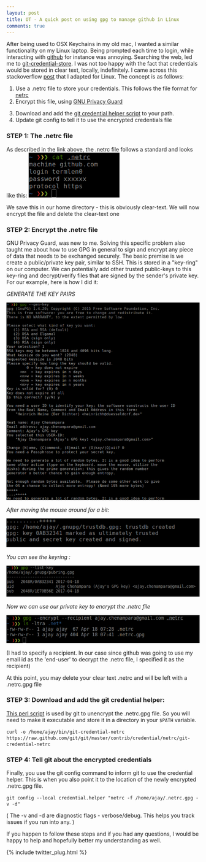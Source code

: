 ```yaml
---
layout: post
title: OT - A quick post on using gpg to manage github in Linux
comments: true
---
```


After being used to OSX Keychains in my old mac, I wanted a similar
functionality on my Linux laptop. Being prompted each time to login,
while interacting with [github](https://github.com) for instance was
annoying. Searching the web, led me to
[git-credential-store](https://git-scm.com/docs/git-credential-store).
I was not too happy with the fact that credentials would be stored in
clear text, locally, indefinitely. I came across this stackoverflow
[post](http://stackoverflow.com/questions/5343068/is-there-a-way-to-skip-password-typing-when-using-https-on-github/18362082#18362082) that
I adapted for Linux. The concept is as follows:

   1. Use a .netrc file to store your credentials. This follows the
      file format for [netrc](https://www.ibm.com/support/knowledgecenter/SSB27U_6.2.0/com.ibm.zvm.v620.kijl0/netrcd.htm#netrcd)
   2. Encrypt this file,
      using [GNU Privacy Guard](https://www.gnupg.org/)
<!--more-->
   3. Download and add the
      [git credential helper script](https://raw.githubusercontent.com/git/git/master/contrib/credential/netrc/git-credential-netrc) to
      your path.
   4. Update git config to tell it to use the encrypted credentials file

### STEP 1: The .netrc file
As described in the link above, the .netrc file follows a standard and
looks like this: [![](/assets/gpg3.png)](/assets/gpg3.png)

We save this in our home directory - this is obviously clear-text. We will now
encrypt the file and delete the clear-text one

### STEP 2: Encrypt the .netrc file
GNU Privacy Guard, was new to me. Solving this specific problem also
taught me about how to use GPG in general to sign and encrypt any
piece of data that needs to be exchanged securely. The basic premise
is we create a public/private key pair, similar to SSH. This is stored
in a "key-ring" on our computer. We can potentially add other trusted
public-keys to this key-ring and decrypt/verify files that are signed
by the sender's private key.
For our example, here is how I did it:

_GENERATE THE KEY PAIRS_

[![](/assets/gpg1.png)](/assets/gpg1.png)

_After moving the mouse around for a bit:_

[![](/assets/gpg2.png)](/assets/gpg2.png)

_You can see the keyring :_

[![](/assets/gpg4.png)](/assets/gpg4.png)

_Now we can use our private key to encrypt the .netrc file_

[![](/assets/gpg5.png)](/assets/gpg5.png)

(I had to specify a recipient. In our case since github was going to
use my email id as the 'end-user' to decrypt the .netrc file, I
specified it as the recipient)

At this point, you may delete your clear text .netrc and will be left
with a .netrc.gpg file

### STEP 3: Download and add the git credential helper:
[This perl script](https://raw.githubusercontent.com/git/git/master/contrib/credential/netrc/git-credential-netrc) is
used by git to unencrypt the .netrc.gpg file. So you will need to make
it executable and store it in a directory in your ```$PATH```
variable.

``` shell
curl -o /home/ajay/bin/git-credential-netrc https://raw.github.com/git/git/master/contrib/credential/net‌​rc/git-credential-ne‌​trc
```

### STEP 4: Tell git about the encrypted credentials
Finally, you use the git config command to inform git to use the
credential helper. This is when you also point it to the location of
the newly encrypted .netrc.gpg file.


``` shell
git config --local credential.helper "netrc -f /home/ajay/.netrc.gpg -v -d"
```

( The -v and -d are diagnostic flags - verbose/debug. This helps you
track issues if you run into any. )



If you happen to follow these steps and if you had any questions, I
would be happy to help and hopefully better my understanding as well.

{% include twitter_plug.html %}

